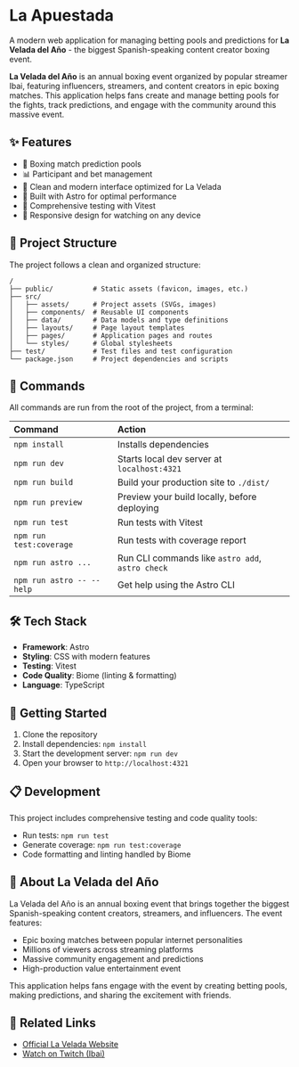 # La Apuestada

A modern web application for managing betting pools and predictions for **La Velada del Año** - the biggest Spanish-speaking content creator boxing event.

**La Velada del Año** is an annual boxing event organized by popular streamer Ibai, featuring influencers, streamers, and content creators in epic boxing matches. This application helps fans create and manage betting pools for the fights, track predictions, and engage with the community around this massive event.

## ✨ Features

- 🥊 Boxing match prediction pools
- 📊 Participant and bet management  
- 🎯 Clean and modern interface optimized for La Velada
- 🚀 Built with Astro for optimal performance
- 🧪 Comprehensive testing with Vitest
- 📱 Responsive design for watching on any device


## 🚀 Project Structure

The project follows a clean and organized structure:

```text
/
├── public/          # Static assets (favicon, images, etc.)
├── src/
│   ├── assets/      # Project assets (SVGs, images)
│   ├── components/  # Reusable UI components
│   ├── data/        # Data models and type definitions
│   ├── layouts/     # Page layout templates
│   ├── pages/       # Application pages and routes
│   └── styles/      # Global stylesheets
├── test/            # Test files and test configuration
└── package.json     # Project dependencies and scripts
```

## 🧞 Commands

All commands are run from the root of the project, from a terminal:

| Command                   | Action                                           |
| :------------------------ | :----------------------------------------------- |
| `npm install`             | Installs dependencies                            |
| `npm run dev`             | Starts local dev server at `localhost:4321`      |
| `npm run build`           | Build your production site to `./dist/`          |
| `npm run preview`         | Preview your build locally, before deploying     |
| `npm run test`            | Run tests with Vitest                           |
| `npm run test:coverage`   | Run tests with coverage report                  |
| `npm run astro ...`       | Run CLI commands like `astro add`, `astro check` |
| `npm run astro -- --help` | Get help using the Astro CLI                     |

## 🛠️ Tech Stack

- **Framework**: Astro
- **Styling**: CSS with modern features
- **Testing**: Vitest
- **Code Quality**: Biome (linting & formatting)
- **Language**: TypeScript

## 🚀 Getting Started

1. Clone the repository
2. Install dependencies: `npm install`
3. Start the development server: `npm run dev`
4. Open your browser to `http://localhost:4321`

## 📋 Development

This project includes comprehensive testing and code quality tools:
- Run tests: `npm run test`
- Generate coverage: `npm run test:coverage`
- Code formatting and linting handled by Biome

## 🥊 About La Velada del Año

La Velada del Año is an annual boxing event that brings together the biggest Spanish-speaking content creators, streamers, and influencers. The event features:

- Epic boxing matches between popular internet personalities
- Millions of viewers across streaming platforms
- Massive community engagement and predictions
- High-production value entertainment event

This application helps fans engage with the event by creating betting pools, making predictions, and sharing the excitement with friends.

## 🔗 Related Links

- [Official La Velada Website](https://www.infolavelada.com/)
- [Watch on Twitch (Ibai)](https://twitch.tv/ibai)

